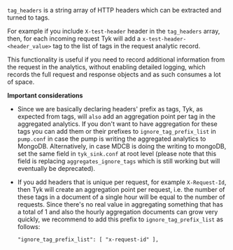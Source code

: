 ---
---

`tag_headers` is a string array of HTTP headers which can be extracted and turned to tags.

For example if you include `X-test-header` header in the `tag_headers` array, then, for each incoming request Tyk will add a `x-test-header-<header_value>` tag to the list of tags in the request analytic record.

This functionality is useful if you need to record additional information from the request in the analytics, without enabling detailed logging, which records the full request and response objects and as such consumes a lot of space.

**Important considerations**
- Since we are basically declaring headers' prefix as tags, Tyk, as expected from tags, will `also` add an aggregation point per tag in the aggregated analytics.
If you don't want to have aggregation for these tags you can add them or their prefixes to `ignore_tag_prefix_list` in `pump.conf` in case the pump is writing the aggregated analytics to MongoDB. Alternatively, in case MDCB is doing the writing to mongoDB, set the same field in `tyk_sink.conf` at root level (please note that this field is replacing `aggregates_ignore_tags` which is still working but will eventually be deprecated).
- If you add headers that is unique per request, for example `X-Request-Id`, then Tyk will create an aggregation point per request, i.e. the number of these tags in a document of a single hour will be equal to the number of requests. 
Since there's no real value in aggregating something that has a total of 1 and also the hourly aggregation documents can grow very quickly, we recommend to add this prefix to `ignore_tag_prefix_list` as follows:

    `"ignore_tag_prefix_list": [ "x-request-id" ],`
